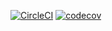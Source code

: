 [![CircleCI](https://dl.circleci.com/status-badge/img/gh/uzochukwueddie/chatty-backend/tree/develop.svg?style=svg)](https://dl.circleci.com/status-badge/redirect/gh/uzochukwueddie/chatty-backend/tree/develop)
[![codecov](https://codecov.io/gh/uzochukwueddie/chatty-backend/branch/develop/graph/badge.svg?token=VR3XBTQMCV)](https://codecov.io/gh/uzochukwueddie/chatty-backend)
